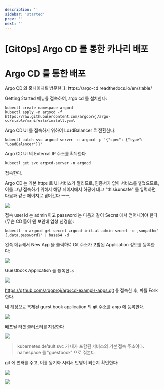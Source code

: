```yaml
---
description: ''
sidebar: 'started'
prev: ''
next: ''
---
```


# [GitOps] Argo CD 를 통한 카나리 배포

# Argo CD 를 통한 배포

Argo CD 의 홈페이지를 방문한다:
https://argo-cd.readthedocs.io/en/stable/

Getting Started 메뉴를 접속하여, argo cd 를 설치한다:

```
kubectl create namespace argocd
kubectl apply -n argocd -f https://raw.githubusercontent.com/argoproj/argo-cd/stable/manifests/install.yaml
```

Argo CD UI 를 접속하기 위하여 LoadBalancer 로 전환한다:
```
kubectl patch svc argocd-server -n argocd -p '{"spec": {"type": "LoadBalancer"}}'

```

Argo CD UI 의 External IP 주소를 획득한다
```
kubectl get svc argocd-server -n argocd
```

접속한다.

Argo CD 는 기본 https 로 UI 서비스가 열리므로, 인증서가 없이 서비스를 열었으므로, 이를 그냥 접속하기 위해서 해당 페이지에서 허공에 대고 "thisisunsafe" 를 입력하면 다음과 같은 페이지로 넘어간다 ㅡㅡ;

![](https://i1.wp.com/DeployHappiness.com/wp-content/uploads/2019/02/01.png?fit=442%2C230&ssl=1)

접속 user id 는 admin 이고 password 는 다음과 같이 Secret 에서 얻어내어야 한다 (무슨 CD 툴이 왠 보안에 엄청 신경을):
```
kubectl -n argocd get secret argocd-initial-admin-secret -o jsonpath="{.data.password}" | base64 -d
```

왼쪽 메뉴에서 New App 을 클릭하여 Git 주소가 포함된 Application 정보를 등록한다:

![](https://argo-cd.readthedocs.io/en/stable/assets/new-app.png)

Guestbook Application 을 등록한다:

![](https://argo-cd.readthedocs.io/en/stable/assets/app-ui-information.png)

https://github.com/argoproj/argocd-example-apps.git 를 접속한 후, 이를 Fork 한다.

내 계정으로 복제된 guest book application 의 git 주소를 argo 에 등록한다.

![](https://argo-cd.readthedocs.io/en/stable/assets/connect-repo.png)

배포될 타겟 클러스터를 지정한다

![](https://argo-cd.readthedocs.io/en/stable/assets/destination.png)

> kubernetes.default.svc 가 내가 포함된 서비스의 기본 접속 주소이다.
> namespace 를 "guestbook" 으로 줘본다.

git 에 변화를 주고, 이를 동기화 시켜서 반영이 되는지 확인한다:

![](https://argo-cd.readthedocs.io/en/stable/assets/guestbook-app.png)

![](https://argo-cd.readthedocs.io/en/stable/assets/guestbook-tree.png)